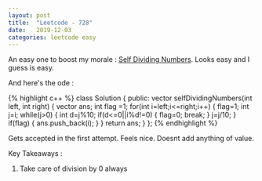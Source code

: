 ```yaml
---
layout: post
title:  "Leetcode - 728"
date:   2019-12-03
categories: leetcode easy
---
```

An easy one to boost my morale : [Self Dividing Numbers](https://leetcode.com/problems/self-dividing-numbers/ "Self Dividing Numbers"). Looks easy and I guess is easy.
 
And here's the ode :


{% highlight c++ %}
class Solution {
public:
    vector<int> selfDividingNumbers(int left, int right) {
        vector <int> ans;
        int flag =1;
        for(int i=left;i<=right;i++)
        {
            flag=1;
            int j=i;
            while(j>0)
            {
                int d=j%10;
                if(d<=0||i%d!=0)
                {
                    flag=0;
                    break;
                }
                j=j/10;
            }
            if(flag)
            {
                ans.push_back(i);
            }
        }
        return ans;
    }
};
{% endhighlight %}

Gets accepted in the first attempt. Feels nice. Doesnt add anything of value.

Key Takeaways :
1. Take care of division by 0 always
